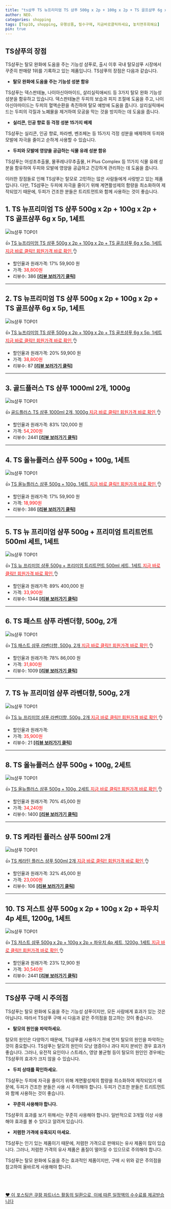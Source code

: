 ```yaml
---
title: "ts샴푸 TS 뉴프리미엄 TS 샴푸 500g x 2p + 100g x 2p + TS 골프샴푸 6g x 5p, 1세트 필수 필요 추천 제품 비교 최저 가격 비교 장점 구매 후기 구매평"
author: NEO.
categories: shopping
tags: [Top10, shopping, 유행상품, 필수구매, 지금바로클릭하세요, 놓치면후회해요]
pin: true
---
```

**<h2>TS샴푸의 장점</h2>**

TS샴푸는 탈모 완화에 도움을 주는 기능성 샴푸로, 출시 이후 국내 탈모샴푸 시장에서 꾸준히 판매량 1위를 기록하고 있는 제품입니다. TS샴푸의 장점은 다음과 같습니다.

* **탈모 완화에 도움을 주는 기능성 성분 함유**

TS샴푸는 덱스판테놀, 나이아신아마이드, 살리실릭애씨드 등 3가지 탈모 완화 기능성 성분을 함유하고 있습니다. 덱스판테놀은 두피의 보습과 피지 조절에 도움을 주고, 나이아신아마이드는 두피의 혈액순환을 촉진하여 탈모 예방에 도움을 줍니다. 살리실릭애씨드는 두피의 각질과 노폐물을 제거하여 모공을 막는 것을 방지하는 데 도움을 줍니다.

* **실리콘, 인공 향료 등 걱정 성분 15가지 배제**

TS샴푸는 실리콘, 인공 향료, 파라벤, 벤조페논 등 15가지 걱정 성분을 배제하여 두피와 모발에 자극을 줄이고 순하게 사용할 수 있습니다.

* **두피와 모발에 영양을 공급하는 식물 유래 성분 함유**

TS샴푸는 어성초추출물, 물푸레나무추출물, H Plus Complex 등 11가지 식물 유래 성분을 함유하여 두피와 모발에 영양을 공급하고 건강하게 관리하는 데 도움을 줍니다.

이러한 장점들로 인해 TS샴푸는 탈모로 고민하는 많은 사람들에게 사랑받고 있는 제품입니다. 다만, TS샴푸는 두피에 자극을 줄이기 위해 계면활성제의 함량을 최소화하여 제작되었기 때문에, 두피가 건조한 분들은 트리트먼트와 함께 사용하는 것이 좋습니다.

   

## 1. TS 뉴프리미엄 TS 샴푸 500g x 2p + 100g x 2p + TS 골프샴푸 6g x 5p, 1세트

![ts샴푸 TOP01](https://thumbnail6.coupangcdn.com/thumbnails/remote/490x490ex/image/vendor_inventory/24f5/93aafc5f3244cafebcdb4c45d81666f0ef607fe410b06b6491139e38caa8.jpg)


👍 [TS 뉴프리미엄 TS 샴푸 500g x 2p + 100g x 2p + TS 골프샴푸 6g x 5p, 1세트 <font color=red> 지금 바로 클릭!! 회원가격 바로 확인 </font> ](https://link.coupang.com/re/AFFSDP?lptag=AF3617701&subid=GithubCoopas&pageKey=5423800638&traceid=V0-153&itemId=8198038897&vendorItemId=85927644255) 👌 


- 할인율과 원래가격: 17%  59,900   원
- 가격: <span style='color:red'>38,800원</span>
- 리뷰수: 386  [**[리뷰 보러가기 클릭]**](https://link.coupang.com/re/AFFSDP?lptag=AF3617701&subid=GithubCoopas&pageKey=5423800638&traceid=V0-153&itemId=8198038897&vendorItemId=85927644255)

---


   

## 2. TS 뉴프리미엄 TS 샴푸 500g x 2p + 100g x 2p + TS 골프샴푸 6g x 5p, 1세트

![ts샴푸 TOP01](https://thumbnail6.coupangcdn.com/thumbnails/remote/490x490ex/image/vendor_inventory/24f5/93aafc5f3244cafebcdb4c45d81666f0ef607fe410b06b6491139e38caa8.jpg)


👍 [TS 뉴프리미엄 TS 샴푸 500g x 2p + 100g x 2p + TS 골프샴푸 6g x 5p, 1세트 <font color=red> 지금 바로 클릭!! 회원가격 바로 확인 </font> ](https://link.coupang.com/re/AFFSDP?lptag=AF3617701&subid=GithubCoopas&pageKey=5423800638&traceid=V0-153&itemId=8198038897&vendorItemId=85927644255) 👌 


- 할인율과 원래가격: 20%  59,900   원
- 가격: <span style='color:red'>38,800원</span>
- 리뷰수: 87  [**[리뷰 보러가기 클릭]**](https://link.coupang.com/re/AFFSDP?lptag=AF3617701&subid=GithubCoopas&pageKey=5423800638&traceid=V0-153&itemId=8198038897&vendorItemId=85927644255)

---


   

## 3. 골드플러스 TS 샴푸 1000ml 2개, 1000g

![ts샴푸 TOP01](https://thumbnail9.coupangcdn.com/thumbnails/remote/490x490ex/image/vendor_inventory/820c/f1501659a577d3461b3d792ce1acdf5e87d83d2d3e9c4cd90ff1f50627ae.png)


👍 [골드플러스 TS 샴푸 1000ml 2개, 1000g <font color=red> 지금 바로 클릭!! 회원가격 바로 확인 </font> ](https://link.coupang.com/re/AFFSDP?lptag=AF3617701&subid=GithubCoopas&pageKey=7122286149&traceid=V0-153&itemId=18396917845&vendorItemId=87899405759) 👌 


- 할인율과 원래가격: 83%  120,000   원
- 가격: <span style='color:red'>54,200원</span>
- 리뷰수: 2441  [**[리뷰 보러가기 클릭]**](https://link.coupang.com/re/AFFSDP?lptag=AF3617701&subid=GithubCoopas&pageKey=7122286149&traceid=V0-153&itemId=18396917845&vendorItemId=87899405759)

---


   

## 4. TS 올뉴플러스 샴푸 500g + 100g, 1세트

![ts샴푸 TOP01](https://thumbnail9.coupangcdn.com/thumbnails/remote/490x490ex/image/retail/images/1757803645115671-f78c93fb-88e3-4231-8cfc-a2d2e1d7f69d.jpg)


👍 [TS 올뉴플러스 샴푸 500g + 100g, 1세트 <font color=red> 지금 바로 클릭!! 회원가격 바로 확인 </font> ](https://link.coupang.com/re/AFFSDP?lptag=AF3617701&subid=GithubCoopas&pageKey=7619553428&traceid=V0-153&itemId=20198218320&vendorItemId=70358475686) 👌 


- 할인율과 원래가격: 17%  59,900   원
- 가격: <span style='color:red'>18,990원</span>
- 리뷰수: 386  [**[리뷰 보러가기 클릭]**](https://link.coupang.com/re/AFFSDP?lptag=AF3617701&subid=GithubCoopas&pageKey=7619553428&traceid=V0-153&itemId=20198218320&vendorItemId=70358475686)

---


   

## 5. TS 뉴 프리미엄 샴푸 500g + 프리미엄 트리트먼트 500ml 세트, 1세트

![ts샴푸 TOP01](https://thumbnail6.coupangcdn.com/thumbnails/remote/490x490ex/image/vendor_inventory/674c/0b265bd972a3ca4e4ea1500fd57495eac3e23d6b891067a02af57b87e825.jpg)


👍 [TS 뉴 프리미엄 샴푸 500g + 프리미엄 트리트먼트 500ml 세트, 1세트 <font color=red> 지금 바로 클릭!! 회원가격 바로 확인 </font> ](https://link.coupang.com/re/AFFSDP?lptag=AF3617701&subid=GithubCoopas&pageKey=5654329460&traceid=V0-153&itemId=9262376319&vendorItemId=85949264839) 👌 


- 할인율과 원래가격: 89%  400,000   원
- 가격: <span style='color:red'>33,900원</span>
- 리뷰수: 1344  [**[리뷰 보러가기 클릭]**](https://link.coupang.com/re/AFFSDP?lptag=AF3617701&subid=GithubCoopas&pageKey=5654329460&traceid=V0-153&itemId=9262376319&vendorItemId=85949264839)

---


   

## 6. TS 패스트 샴푸 라벤더향, 500g, 2개

![ts샴푸 TOP01](https://thumbnail8.coupangcdn.com/thumbnails/remote/490x490ex/image/vendor_inventory/ae0f/dd700397575c655b696a528a03b268f8cf2dab52300f57789781e5bcb115.jpg)


👍 [TS 패스트 샴푸 라벤더향, 500g, 2개 <font color=red> 지금 바로 클릭!! 회원가격 바로 확인 </font> ](https://link.coupang.com/re/AFFSDP?lptag=AF3617701&subid=GithubCoopas&pageKey=1633684513&traceid=V0-153&itemId=18396918151&vendorItemId=85539837908) 👌 


- 할인율과 원래가격: 78%  86,000   원
- 가격: <span style='color:red'>31,800원</span>
- 리뷰수: 1009  [**[리뷰 보러가기 클릭]**](https://link.coupang.com/re/AFFSDP?lptag=AF3617701&subid=GithubCoopas&pageKey=1633684513&traceid=V0-153&itemId=18396918151&vendorItemId=85539837908)

---


   

## 7. TS 뉴 프리미엄 샴푸 라벤더향, 500g, 2개

![ts샴푸 TOP01](https://thumbnail7.coupangcdn.com/thumbnails/remote/490x490ex/image/vendor_inventory/4b87/90b1f69f0b51394ea0f1f6336734542d9105d0994f04ac5407704dd8f170.jpg)


👍 [TS 뉴 프리미엄 샴푸 라벤더향, 500g, 2개 <font color=red> 지금 바로 클릭!! 회원가격 바로 확인 </font> ](https://link.coupang.com/re/AFFSDP?lptag=AF3617701&subid=GithubCoopas&pageKey=6533852113&traceid=V0-153&itemId=14522065426&vendorItemId=87112584871) 👌 


- 할인율과 원래가격: 
- 가격: <span style='color:red'>35,900원</span>
- 리뷰수: 21  [**[리뷰 보러가기 클릭]**](https://link.coupang.com/re/AFFSDP?lptag=AF3617701&subid=GithubCoopas&pageKey=6533852113&traceid=V0-153&itemId=14522065426&vendorItemId=87112584871)

---


   

## 8. TS 올뉴플러스 샴푸 500g + 100g, 2세트

![ts샴푸 TOP01](https://thumbnail8.coupangcdn.com/thumbnails/remote/490x490ex/image/retail/images/3579323253622882-6a01b1e9-b587-40b6-80b6-baca7ded24aa.png)


👍 [TS 올뉴플러스 샴푸 500g + 100g, 2세트 <font color=red> 지금 바로 클릭!! 회원가격 바로 확인 </font> ](https://link.coupang.com/re/AFFSDP?lptag=AF3617701&subid=GithubCoopas&pageKey=7619553428&traceid=V0-153&itemId=20198235977&vendorItemId=85296875666) 👌 


- 할인율과 원래가격: 70%  45,000   원
- 가격: <span style='color:red'>34,240원</span>
- 리뷰수: 1400  [**[리뷰 보러가기 클릭]**](https://link.coupang.com/re/AFFSDP?lptag=AF3617701&subid=GithubCoopas&pageKey=7619553428&traceid=V0-153&itemId=20198235977&vendorItemId=85296875666)

---


   

## 9. TS 케라틴 플러스 샴푸 500ml 2개

![ts샴푸 TOP01](https://thumbnail10.coupangcdn.com/thumbnails/remote/490x490ex/image/vendor_inventory/c493/f9b1e75b4299e56cc0113d73f3ac65f5a3958812931fd5193b716a643c83.jpg)


👍 [TS 케라틴 플러스 샴푸 500ml 2개 <font color=red> 지금 바로 클릭!! 회원가격 바로 확인 </font> ](https://link.coupang.com/re/AFFSDP?lptag=AF3617701&subid=GithubCoopas&pageKey=7240772819&traceid=V0-153&itemId=18396920596&vendorItemId=85539840573) 👌 


- 할인율과 원래가격: 32%  45,000   원
- 가격: <span style='color:red'>23,000원</span>
- 리뷰수: 106  [**[리뷰 보러가기 클릭]**](https://link.coupang.com/re/AFFSDP?lptag=AF3617701&subid=GithubCoopas&pageKey=7240772819&traceid=V0-153&itemId=18396920596&vendorItemId=85539840573)

---


   

## 10. TS 저스트 샴푸 500g x 2p + 100g x 2p + 파우치 4p 세트, 1200g, 1세트

![ts샴푸 TOP01](https://thumbnail6.coupangcdn.com/thumbnails/remote/490x490ex/image/rs_quotation_api/1pypobii/647d73067a264f8a89e59e84cac2015e.jpg)


👍 [TS 저스트 샴푸 500g x 2p + 100g x 2p + 파우치 4p 세트, 1200g, 1세트 <font color=red> 지금 바로 클릭!! 회원가격 바로 확인 </font> ](https://link.coupang.com/re/AFFSDP?lptag=AF3617701&subid=GithubCoopas&pageKey=6658994555&traceid=V0-153&itemId=15280673813&vendorItemId=82501166930) 👌 


- 할인율과 원래가격: 23%  12,900   원
- 가격: <span style='color:red'>30,540원</span>
- 리뷰수: 2441  [**[리뷰 보러가기 클릭]**](https://link.coupang.com/re/AFFSDP?lptag=AF3617701&subid=GithubCoopas&pageKey=6658994555&traceid=V0-153&itemId=15280673813&vendorItemId=82501166930)

---
**<h2>TS샴푸 구매 시 주의점</h2>**

TS샴푸는 탈모 완화에 도움을 주는 기능성 샴푸이지만, 모든 사람에게 효과가 있는 것은 아닙니다. 따라서 TS샴푸 구매 시 다음과 같은 주의점을 참고하는 것이 좋습니다.

* **탈모의 원인을 파악하세요.**

탈모의 원인은 다양하기 때문에, TS샴푸를 사용하기 전에 먼저 탈모의 원인을 파악하는 것이 중요합니다. TS샴푸는 탈모의 원인이 모낭 염증이나 과다 피지 분비인 경우 효과가 좋습니다. 그러나, 유전적 요인이나 스트레스, 영양 불균형 등이 탈모의 원인인 경우에는 TS샴푸의 효과가 크지 않을 수 있습니다.

* **두피 상태를 확인하세요.**

TS샴푸는 두피에 자극을 줄이기 위해 계면활성제의 함량을 최소화하여 제작되었기 때문에, 두피가 건조한 분들은 사용 시 주의해야 합니다. 두피가 건조한 분들은 트리트먼트와 함께 사용하는 것이 좋습니다.

* **꾸준히 사용해야 합니다.**

TS샴푸의 효과를 보기 위해서는 꾸준히 사용해야 합니다. 일반적으로 3개월 이상 사용해야 효과를 볼 수 있다고 알려져 있습니다.

* **저렴한 가격에 유혹되지 마세요.**

TS샴푸는 인기 있는 제품이기 때문에, 저렴한 가격으로 판매되는 유사 제품이 많이 있습니다. 그러나, 저렴한 가격의 유사 제품은 품질이 떨어질 수 있으므로 주의해야 합니다.

TS샴푸는 탈모 완화에 도움을 주는 효과적인 제품이지만, 구매 시 위와 같은 주의점을 참고하여 올바르게 사용해야 합니다.<br><br><br><br><br> [ ❤  이 포스팅은 쿠팡 파트너스 활동의 일환으로, 이에 따른 일정액의 수수료를 제공받습니다](https://link.coupang.com/a/bcEFyh)